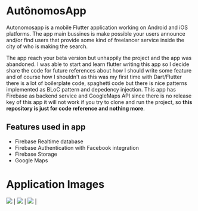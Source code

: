 # AutônomosApp

Autonomosapp is a mobile Flutter application working on Android and iOS platforms. The app main bussines is make possible your users announce and/or find users that provide some kind of freelancer service inside the city of who is making the search. 

The app reach your beta version but unhappily the project and the app was abandoned. I was able to start and learn flutter writing this app so I decide share the code for future references about how I should write some feature and of course how I shouldn't as this was my first time with Dart/Flutter there is a lot of boilerplate code, spaghetti code but there is nice patterns implemented as BLoC pattern and depedency injection. This app has Firebase as backend service and GoogleMaps API since there is no release key of this app it will not work if you try to clone and run the project, so **this repository is just for code reference and nothing more**. 

## Features used in app
 * Firebase Realtime database
 * Firebase Authentication with Facebook integration
 * Firebase Storage 
 * Google Maps
 
# Application Images
![](https://i.ibb.co/KsGb1Jt/cadastro-gif.gif) |
![](https://i.ibb.co/mGQ3WH5/login-mapa.gif) |
![](https://i.ibb.co/HB6syJZ/facebook-login.gif) |
